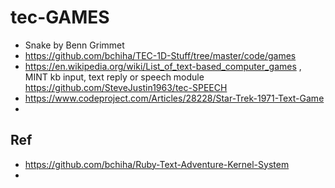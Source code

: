 # tec-GAMES


- Snake by Benn Grimmet 
- https://github.com/bchiha/TEC-1D-Stuff/tree/master/code/games
- https://en.wikipedia.org/wiki/List_of_text-based_computer_games , MINT kb input, text reply or speech module https://github.com/SteveJustin1963/tec-SPEECH
- https://www.codeproject.com/Articles/28228/Star-Trek-1971-Text-Game
- 

## Ref
- https://github.com/bchiha/Ruby-Text-Adventure-Kernel-System
- 

 
